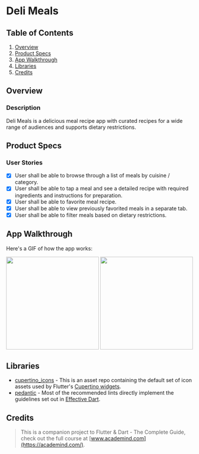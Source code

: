 # Deli Meals

## Table of Contents
1. [Overview](#Overview)
2. [Product Specs](#Product-Specs)
3. [App Walkthrough](#App-Walkthrough)
4. [Libraries](#Libraries)
5. [Credits](#Credits)

## Overview
### Description

Deli Meals is a delicious meal recipe app with curated recipes for a wide range of audiences and supports dietary restrictions.

## Product Specs
### User Stories

- [x] User shall be able to browse through a list of meals by cuisine / category.
- [x] User shall be able to tap a meal and see a detailed recipe with required ingredients and instructions for preparation.
- [x] User shall be able to favorite meal recipe.
- [x] User shall be able to view previously favorited meals in a separate tab.
- [x] User shall be able to filter meals based on dietary restrictions.

## App Walkthrough

Here's a GIF of how the app works:

<img src="https://raw.githubusercontent.com/py415/app-resources/master/flutter/ios/flutter-ios-deli-meals.gif" width="250" />

<img src="https://raw.githubusercontent.com/py415/app-resources/master/flutter/android/flutter-android-deli-meals.gif" width="250" />

## Libraries

- [cupertino_icons](https://github.com/flutter/cupertino_icons) - This is an asset repo containing the default set of icon assets used by Flutter's [Cupertino widgets](https://github.com/flutter/flutter/tree/master/packages/flutter/lib/src/cupertino).
- [pedantic](https://github.com/dart-lang/pedantic) - Most of the recommended lints directly implement the guidelines set out in [Effective Dart](https://dart.dev/guides/language/effective-dart).

## Credits

>This is a companion project to Flutter & Dart - The Complete Guide, check out the full course at [www.academind.com](https://academind.com/).
